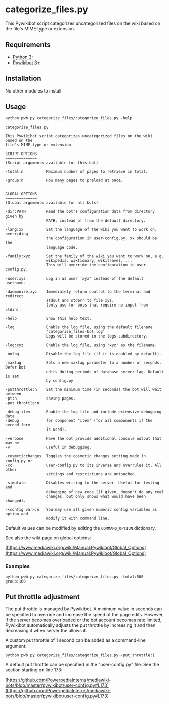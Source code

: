 # categorize_files.py

This Pywikibot script categorizes uncategorized files on the wiki based on the file's MIME type or extension.

## Requirements

* [Python 3+](https://www.python.org/downloads/)
* [Pywikibot 3+](https://www.mediawiki.org/wiki/Manual:Pywikibot/Installation#Install_Pywikibot)

## Installation

No other modules to install.

## Usage

```
python pwb.py categorize_files/categorize_files.py -help

categorize_files.py

This Pywikibot script categorizes uncategorized files on the wiki based on the
file's MIME type or extension.

SCRIPT OPTIONS
==============
(Script arguments available for this bot)

-total:n          Maximum number of pages to retrieve in total.

-group:n          How many pages to preload at once.


GLOBAL OPTIONS
==============
(Global arguments available for all bots)

-dir:PATH         Read the bot's configuration data from directory given by
                  PATH, instead of from the default directory.

-lang:xx          Set the language of the wiki you want to work on, overriding
                  the configuration in user-config.py. xx should be the
                  language code.

-family:xyz       Set the family of the wiki you want to work on, e.g.
                  wikipedia, wiktionary, wikitravel, ...
                  This will override the configuration in user-config.py.

-user:xyz         Log in as user 'xyz' instead of the default username.

-daemonize:xyz    Immediately return control to the terminal and redirect
                  stdout and stderr to file xyz.
                  (only use for bots that require no input from stdin).

-help             Show this help text.

-log              Enable the log file, using the default filename
                  'categorize_files-bot.log'
                  Logs will be stored in the logs subdirectory.

-log:xyz          Enable the log file, using 'xyz' as the filename.

-nolog            Disable the log file (if it is enabled by default).

-maxlag           Sets a new maxlag parameter to a number of seconds. Defer bot
                  edits during periods of database server lag. Default is set
                  by config.py

-putthrottle:n    Set the minimum time (in seconds) the bot will wait between
-pt:n             saving pages.
-put_throttle:n

-debug:item       Enable the log file and include extensive debugging data
-debug            for component "item" (for all components if the second form
                  is used).

-verbose          Have the bot provide additional console output that may be
-v                useful in debugging.

-cosmeticchanges  Toggles the cosmetic_changes setting made in config.py or
-cc               user-config.py to its inverse and overrules it. All other
                  settings and restrictions are untouched.

-simulate         Disables writing to the server. Useful for testing and
                  debugging of new code (if given, doesn't do any real
                  changes, but only shows what would have been changed).

-<config var>:n   You may use all given numeric config variables as option and
                  modify it with command line.
```

Default values can be modified by editing the `COMMAND_OPTION` dictionary.

See also the wiki page on global options:

[https://www.mediawiki.org/wiki/Manual:Pywikibot/Global_Options](https://www.mediawiki.org/wiki/Manual:Pywikibot/Global_Options)

### Examples

```
python pwb.py categorize_files/categorize_files.py -total:500 -group:100
```

## Put throttle adjustment

The put throttle is managed by Pywikibot. A minimum value in seconds can be specified to override and increase the speed of the page edits. However, if the server becomes overloaded or the bot account becomes rate limited, Pywikibot automatically adjusts the put throttle by increasing it and then decreasing it when server the allows it.

A custom put throttle of 1 second can be added as a command-line argument:
```
python pwb.py categorize_files/categorize_files.py -put_throttle:1
```

A default put throttle can be specified in the "user-config.py" file. See the section starting on line 173:

[https://github.com/PowerpediaInterns/mediawiki-bots/blob/master/pywikibot/user-config.py#L173](https://github.com/PowerpediaInterns/mediawiki-bots/blob/master/pywikibot/user-config.py#L173)